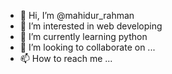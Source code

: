 - 👋 Hi, I’m @mahidur_rahman
- 👀 I’m interested in web developing
- 🌱 I’m currently learning python
- 💞️ I’m looking to collaborate on ...
- 📫 How to reach me ...

<!---
sweetxp04/sweetxp04 is a ✨ special ✨ repository because its `README.md` (this file) appears on your GitHub profile.
You can click the Preview link to take a look at your changes.
--->
